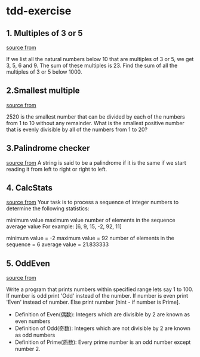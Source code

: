 # tdd-exercise

## 1. Multiples of 3 or 5

[source from](https://projecteuler.net/problem=1)

If we list all the natural numbers below 10 that are multiples of 3 or 5, we get 3, 5, 6 and 9. The sum of these
multiples is 23. Find the sum of all the multiples of 3 or 5 below 1000.

## 2.Smallest multiple

[source from](https://projecteuler.net/problem=5)

2520 is the smallest number that can be divided by each of the numbers from 1 to 10 without any remainder. What is the
smallest positive number that is evenly divisible by all of the numbers from 1 to 20?

## 3.Palindrome checker

[source from](https://khalilstemmler.com/articles/test-driven-development/introduction-to-tdd/#Requirements)
A string is said to be a palindrome if it is the same if we start reading it from left to right or right to left.

## 4. CalcStats

[source from](https://www.programmingwithwolfgang.com/tdd-kata)
Your task is to process a sequence of integer numbers to determine the following statistics:

minimum value maximum value number of elements in the sequence average value For example: [6, 9, 15, -2, 92, 11]

minimum value = -2 maximum value = 92 number of elements in the sequence = 6 average value = 21.833333

## 5. OddEven

[source from](https://github.com/garora/TDD-Katas/tree/master/src#the-oddeven-kata)

Write a program that prints numbers within specified range lets say 1 to 100. If number is odd print 'Odd' instead of
the number. If number is even print 'Even' instead of number. Else print number [hint - if number is Prime].
- Definition of Even(偶数): Integers which are divisible by 2 are known as even numbers
- Definition of Odd(奇数): Integers which are not divisible by 2 are known as odd numbers
- Definition of Prime(质数): Every prime number is an odd number except number 2.